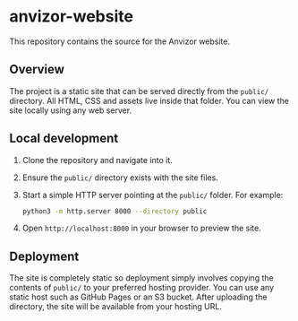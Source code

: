 # anvizor-website

This repository contains the source for the Anvizor website.

## Overview

The project is a static site that can be served directly from the `public/` directory. All HTML, CSS and assets live inside that folder. You can view the site locally using any web server.

## Local development

1. Clone the repository and navigate into it.
2. Ensure the `public/` directory exists with the site files.
3. Start a simple HTTP server pointing at the `public/` folder. For example:

   ```bash
   python3 -m http.server 8000 --directory public
   ```

4. Open `http://localhost:8000` in your browser to preview the site.

## Deployment

The site is completely static so deployment simply involves copying the contents of `public/` to your preferred hosting provider. You can use any static host such as GitHub Pages or an S3 bucket. After uploading the directory, the site will be available from your hosting URL.
